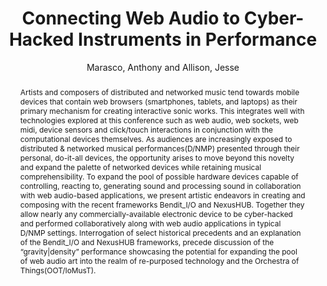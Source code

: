 ---
title: "Connecting Web Audio to Cyber-Hacked Instruments in Performance"
abstract: "Artists and composers of distributed and networked music tend towards mobile devices that contain web browsers (smartphones, tablets, and laptops) as their primary mechanism for creating interactive sonic works.  This integrates well with technologies explored at this conference such as web audio, web sockets, web midi, device sensors and click/touch interactions in conjunction with the computational devices themselves.  As audiences are increasingly exposed to distributed  & networked musical performances(D/NMP) presented through their personal, do-it-all devices, the opportunity arises to move beyond this novelty and expand the palette of networked devices while retaining musical comprehensibility. To expand the pool of possible hardware devices capable of controlling, reacting to, generating sound and processing sound in collaboration with web audio-based applications, we present artistic endeavors in creating and composing with the recent frameworks Bendit_I/O and NexusHUB. Together they allow nearly any commercially-available electronic device to be cyber-hacked and performed collaboratively along with web audio applications in typical D/NMP settings.  Interrogation of select historical precedents and an explanation of the Bendit_I/O and NexusHUB frameworks, precede discussion of the “gravity|density” performance showcasing the potential for expanding the pool of web audio art into the realm of re-purposed technology and the Orchestra of Things(OOT/IoMusT)."
address: "Trondheim"
booktitle: "Proceedings of the International Web Audio Conference 2019"
editor: "Xambó, Anna and Martín, Sara R. and Roma, Gerard"
month: "December"
publisher: "NTNU"
series: "WAC'19"
pages: ""
ID: "65"
author: "Marasco, Anthony and Allison, Jesse"
webAuthor: "Anthony Marasco, Jesse Allison"
track: "Talk"
year: "2019"
tags: year2019
media: "https://youtu.be/py6wQ07YyCE"
pdflink: "/_data/papers/pdf/2019/2019_65.pdf"
ISSN: "2663-5844"
---